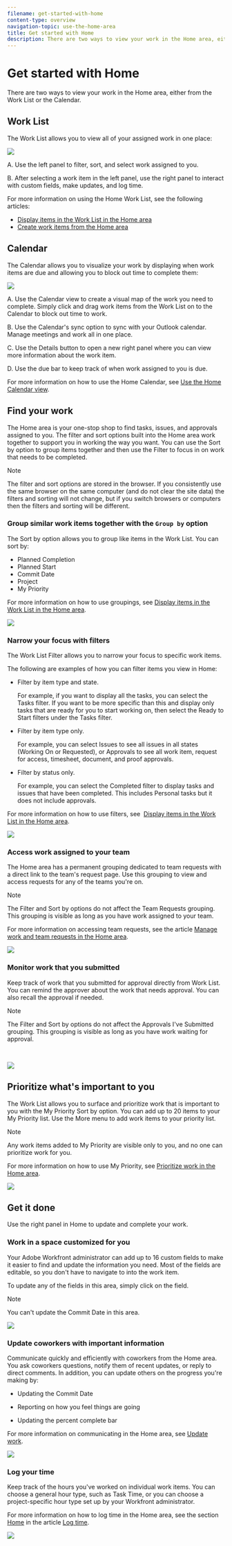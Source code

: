```yaml
---
filename: get-started-with-home
content-type: overview
navigation-topic: use-the-home-area
title: Get started with Home
description: There are two ways to view your work in the Home area, either from the Work List or the Calendar.
---
```


# Get started with Home

There are two ways to view your work in the Home area, either from the Work List or the Calendar.

## Work List

The Work List allows you to view all of your assigned work in one place:

![](assets/worklist-and-right-panel-home-copy-350x126.png)

A. Use the left panel to filter, sort, and select work assigned to you.

B. After selecting a work item in the left panel, use the right panel to interact with custom fields, make updates, and log time.

For more information on using the Home Work List, see the following articles:

* [Display items in the Work List in the Home area](../../../workfront-basics/using-home/using-the-home-area/display-items-in-home-work-list.md) 
* [Create work items from the Home area](../../../workfront-basics/using-home/using-the-home-area/create-work-items-in-home.md)

## Calendar

The Calendar allows you to visualize your work by displaying when work items are due and allowing you to block out time to complete them:

![](assets/calendar-home-nwe-350x114.png)

A. Use the Calendar view to create a visual map of the work you need to complete. Simply click and drag work items from the Work List on to the Calendar to block out time to work.

B. Use the Calendar's sync option to sync with your Outlook calendar. Manage meetings and work all in one place.

C. Use the Details button to open a new right panel where you can view more information about the work item.

D. Use the due bar to keep track of when work assigned to you is due.

For more information on how to use the Home Calendar, see [Use the Home Calendar view](../../../workfront-basics/using-home/using-the-home-area/use-home-calendar-view.md).

## Find your work

The Home area is your one-stop shop to find tasks, issues, and approvals assigned to you. The filter and sort options built into the Home area work together to support you in working the way you want.&nbsp;You can use the Sort by option to group items together and then use the Filter to focus in on work that needs to be completed.

>[!NOTE]
>
>The filter and sort options are stored in the browser. If you consistently use the same browser on the same computer (and do not clear the site data) the filters and sorting will not change, but if you switch browsers or computers then the filters and sorting will be different.<![CDATA[   ]]>

### Group similar work items together with the ```Group by``` option

The Sort by option allows you to group like items in the Work List. You can sort by:

* Planned Completion 
* Planned Start
* Commit Date
* Project
* My Priority

For more information on how to use groupings, see [Display items in the Work List in the Home area](../../../workfront-basics/using-home/using-the-home-area/display-items-in-home-work-list.md).

![](assets/group-by-drop-down-expanded-in-home-with-planned-start-date-nwe-350x273.png)

### Narrow your focus with filters

The Work List Filter allows you to narrow your focus to specific work items. 

The following are examples of how you can filter items you view in Home:&nbsp;

* Filter by item type and state.

  For example, if you want to display all the tasks, you can select the Tasks filter. If you want to be more specific than this and display only tasks that are ready for you to start working on, then select the Ready to Start filters under the Tasks filter. 

* Filter by item type only.

  For example, you can select Issues to see all issues in all states (Working On or Requested), or Approvals to see all work item, request for access, timesheet, document, and proof approvals. 

* Filter by status only.

  For example, you can select the Completed filter to display tasks and issues that have been completed. This includes Personal tasks but it does not include approvals.

For more information on how to use filters, see&nbsp; [Display items in the Work List in the Home area](../../../workfront-basics/using-home/using-the-home-area/display-items-in-home-work-list.md).

![](assets/displaying-work-items-filters-nwe-350x401.png)

### Access work assigned to your team

The Home area has a permanent grouping dedicated to team requests with a direct link to the team's request page. Use this grouping to view and access requests for any of the teams you're on.

>[!NOTE]
>
>The Filter and Sort by options do not affect the Team Requests grouping. This grouping is visible as long as you have work assigned to your team.

For more information on accessing team requests, see the article [Manage work and team requests in the Home area](../../../workfront-basics/using-home/using-the-home-area/manage-work-and-team-requests-home.md).

![](assets/team-requests-expanded-home-group-by-drop-down-nwe-350x314.png)

### Monitor work that you submitted

Keep track of work that you submitted for approval directly from Work List. You can remind the approver about the work that needs approval. You can also recall the approval if needed.

>[!NOTE]
>
>The Filter and Sort by options do not affect the Approvals I've Submitted grouping. This grouping is visible as long as you have work waiting for approval.

&nbsp;

![](assets/approvals-expanded-home-group-by-drop-down-nwe-350x415.png)

## Prioritize what's important to you

The Work List allows you to surface and prioritize work that is important to you with the My Priority Sort by option. You can add up to 20 items to your My Priority list. Use the More menu to add work items to your priority list.&nbsp;

>[!NOTE]
>
>Any work items added to My Priority are visible only to you, and no one can prioritize work for you.

For more information on how to use My Priority, see [Prioritize work in the Home area](../../../workfront-basics/using-home/using-the-home-area/prioritize-work-in-home.md).

![](assets/prioritizing-in-home-group-by-drop-down-nwe-350x412.png)

## Get it done

Use the right panel in Home to update and complete your work.

### Work in a space customized for you

Your Adobe Workfront administrator can add up to 16 custom fields to make it easier to find and update the information you need. Most of the fields are editable, so you don't have to navigate to into the work item.

To update any of the fields in this area, simply click on the field.

>[!NOTE]
>
>You can't update the Commit Date in this area.

![](assets/16-fields-home-350x137.png)

### Update coworkers with important information

Communicate quickly and efficiently with coworkers from the Home area. You ask coworkers questions, notify them of recent updates, or reply to direct comments. In addition, you can update others on the progress you're making by:

* Updating the Commit Date

  <!--
  <note type="note">
  This is the only place you can update the Commit Date in Home.
  <br>
  </note>
  -->

* Reporting on how you feel things are going
* Updating the percent complete bar

For more information on communicating in the Home area, see [Update work](../../../workfront-basics/updating-work-items-and-viewing-updates/update-work.md).

![](assets/updates-home-350x198.png)

### Log your time

Keep track of the hours you've worked on individual work items. You can choose a general hour type, such as Task Time, or you can choose a project-specific hour type set up by your Workfront administrator.

For more information on how to log time in the Home area, see the section [Home](../../../timesheets/create-and-manage-timesheets/log-time.md#home) in the article [Log time](../../../timesheets/create-and-manage-timesheets/log-time.md).

![](assets/log-time-home-350x181.png)

